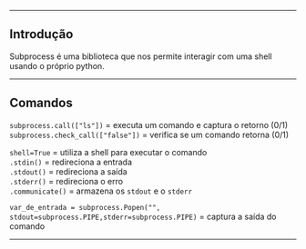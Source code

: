 ___
## Introdução

Subprocess é uma biblioteca que nos permite interagir com uma shell usando
o próprio python.

___
## Comandos

`subprocess.call(["ls"])` = executa um comando e captura o retorno (0/1)  
`subprocess.check_call(["false"])` = verifica se um comando retorna (0/1)  

`shell=True` = utiliza a shell para executar o comando  
`.stdin()` = redireciona a entrada  
`.stdout()` = redireciona a saída  
`.stderr()` = redireciona o erro  
`.communicate()` = armazena os `stdout` e o `stderr`

`var_de_entrada = subprocess.Popen("", stdout=subprocess.PIPE,stderr=subprocess.PIPE)` = captura a saída do comando

___
